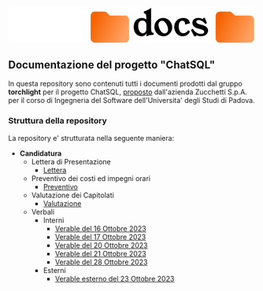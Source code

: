 <p align="center">
  <img width="250" src="docs_dark.svg#gh-dark-mode-only">
  <img width="250" src="docs_light.svg#gh-light-mode-only">
</p>

## Documentazione del progetto "ChatSQL"

In questa repository sono contenuti tutti i documenti prodotti dal gruppo **torchlight** per il progetto ChatSQL, [proposto](https://www.math.unipd.it/~tullio/IS-1/2023/Progetto/C9.pdf) dall'azienda Zucchetti S.p.A. per il corso di Ingegneria del Software dell'Universita' degli Studi di Padova.

### Struttura della repository
La repository e' strutturata nella seguente maniera:
- **Candidatura**
  - Lettera di Presentazione
    - [Lettera](https://github.com/Torchlight-SWE2324/Documentazione/blob/main/1%20-%20Candidatura/Lettera%20di%20Presentazione/lettera_presentazione.pdf)
  - Preventivo dei costi ed impegni orari
    - [Preventivo](https://github.com/Torchlight-SWE2324/Documentazione/blob/main/1%20-%20Candidatura/Preventivo%20costi%20ed%20impegni%20orari/preventivo_impegni.pdf)
  - Valutazione dei Capitolati
    - [Valutazione](https://github.com/Torchlight-SWE2324/Documentazione/blob/main/1%20-%20Candidatura/Valutazione%20capitolati%20d'appalto/valutazione_capitolati.pdf)
  - Verbali
    - Interni
      - [Verable del 16 Ottobre 2023](https://github.com/Torchlight-SWE2324/Documentazione/blob/main/1%20-%20Candidatura/Verbali/Verbali%20interni/verbale_16_10_2023.pdf)
      - [Verable del 17 Ottobre 2023](https://github.com/Torchlight-SWE2324/Documentazione/blob/main/1%20-%20Candidatura/Verbali/Verbali%20interni/verbale_17_10_2023.pdf)
      - [Verable del 20 Ottobre 2023](https://github.com/Torchlight-SWE2324/Documentazione/blob/main/1%20-%20Candidatura/Verbali/Verbali%20interni/verbale_20_10_2023.pdf)
      - [Verable del 21 Ottobre 2023](https://github.com/Torchlight-SWE2324/Documentazione/blob/main/1%20-%20Candidatura/Verbali/Verbali%20interni/verbale_21_10_2023.pdf)
      - [Verable del 28 Ottobre 2023](https://github.com/Torchlight-SWE2324/Documentazione/blob/main/1%20-%20Candidatura/Verbali/Verbali%20interni/verbale_28_10_2023.pdf)
    - Esterni
      - [Verable esterno del 23 Ottobre 2023](https://github.com/Torchlight-SWE2324/Documentazione/blob/main/1%20-%20Candidatura/Verbali/Verbali%20esterni/verbale_esterno_23_10_2023.pdf)
